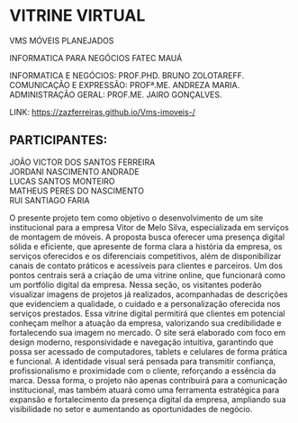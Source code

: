 # VITRINE VIRTUAL 

VMS MÓVEIS PLANEJADOS

INFORMATICA PARA NEGÓCIOS FATEC MAUÁ

INFORMATICA E NEGÓCIOS: PROF.PHD. BRUNO ZOLOTAREFF. <br>
COMUNICAÇÃO E EXPRESSÃO: PROFª.ME. ANDREZA MARIA. <br> 
ADMINISTRAÇÃO GERAL: PROF.ME. JAIRO GONÇALVES. <br>

LINK:  https://zazferreiras.github.io/Vms-imoveis-/

## PARTICIPANTES: 
JOÃO VICTOR DOS SANTOS FERREIRA <br>
JORDANI NASCIMENTO ANDRADE <br>
LUCAS SANTOS MONTEIRO <br>
MATHEUS PERES DO NASCIMENTO <br>
RUI SANTIAGO FARIA <br>



  O presente projeto tem como objetivo o desenvolvimento de um site institucional para a empresa Vitor de Melo Silva, especializada em serviços de montagem de móveis. A proposta busca oferecer uma presença digital sólida e eficiente, que apresente de forma clara a história da empresa, os serviços oferecidos e os diferenciais competitivos, além de disponibilizar canais de contato práticos e acessíveis para clientes e parceiros.
  Um dos pontos centrais será a criação de uma vitrine online, que funcionará como um portfólio digital da empresa. Nessa seção, os visitantes poderão visualizar imagens de projetos já realizados, acompanhadas de descrições que evidenciem a qualidade, o cuidado e a personalização oferecida nos serviços prestados. Essa vitrine digital permitirá que clientes em potencial conheçam melhor a atuação da empresa, valorizando sua credibilidade e fortalecendo sua imagem no mercado.
  O site será elaborado com foco em design moderno, responsividade e navegação intuitiva, garantindo que possa ser acessado de computadores, tablets e celulares de forma prática e funcional. A identidade visual será pensada para transmitir confiança, profissionalismo e proximidade com o cliente, reforçando a essência da marca. Dessa forma, o projeto não apenas contribuirá para a comunicação institucional, mas também atuará como uma ferramenta estratégica para expansão e fortalecimento da presença digital da empresa, ampliando sua visibilidade no setor e aumentando as oportunidades de negócio.

